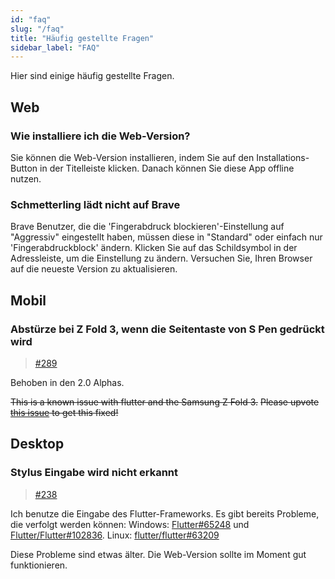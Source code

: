 ```yaml
---
id: "faq"
slug: "/faq"
title: "Häufig gestellte Fragen"
sidebar_label: "FAQ"
---
```


Hier sind einige häufig gestellte Fragen.

## Web

### Wie installiere ich die Web-Version?

Sie können die Web-Version installieren, indem Sie auf den Installations-Button in der Titelleiste klicken. Danach können Sie diese App offline nutzen.

### Schmetterling lädt nicht auf Brave

Brave Benutzer, die die 'Fingerabdruck blockieren'-Einstellung auf "Aggressiv" eingestellt haben, müssen diese in "Standard" oder einfach nur 'Fingerabdruckblock' ändern. Klicken Sie auf das Schildsymbol in der Adressleiste, um die Einstellung zu ändern. Versuchen Sie, Ihren Browser auf die neueste Version zu aktualisieren.

## Mobil

### Abstürze bei Z Fold 3, wenn die Seitentaste von S Pen gedrückt wird

> [#289](https://github.com/LinwoodDev/Butterfly/issues/289)

Behoben in den 2.0 Alphas.

~~This is a known issue with flutter and the Samsung Z Fold 3.~~ ~~Please upvote [this issue](https://github.com/flutter/flutter/issues/111068) to get this fixed!~~

## Desktop

### Stylus Eingabe wird nicht erkannt

> [#238](https://github.com/LinwoodDev/Butterfly/issues/238)

Ich benutze die Eingabe des Flutter-Frameworks. Es gibt bereits Probleme, die verfolgt werden können: Windows: [Flutter#65248](https://github.com/flutter/flutter/issues/65248) und [Flutter/Flutter#102836](https://github.com/flutter/flutter/issues/102836). Linux: [flutter/flutter#63209](https://github.com/flutter/flutter/issues/63209)

Diese Probleme sind etwas älter. Die Web-Version sollte im Moment gut funktionieren.

